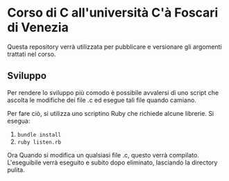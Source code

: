 # Corso di C all'università C'à Foscari di Venezia
Questa repository verrà utilizzata per pubblicare e versionare gli argomenti trattati nel corso.

## Sviluppo
Per rendere lo sviluppo più comodo è possibile avvalersi di uno script che ascolta le modifiche dei file .c ed esegue tali file quando camiano.

Per fare ciò, si utilizza uno scriptino Ruby che richiede alcune librerie. Si esegua:
1. `bundle install`
2. `ruby listen.rb`


Ora Quando si modifica un qualsiasi file .c, questo verrà compilato. L'eseguibile verrà eseguito e subito dopo eliminato, lasciando la directory pulita.
